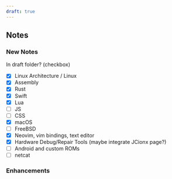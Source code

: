 ```yaml
---
draft: true
---
```


## Notes

### New Notes

In draft folder? (checkbox)
- [x] Linux Architecture / Linux
- [x] Assembly
- [x] Rust
- [x] Swift
- [x] Lua
- [ ] JS
- [ ] CSS
- [x] macOS
- [ ] FreeBSD
- [x] Neovim, vim bindings, text editor
- [x] Hardware Debug/Repair Tools (maybe integrate JCionx page?)
- [ ] Android and custom ROMs
- [ ] netcat

### Enhancements
